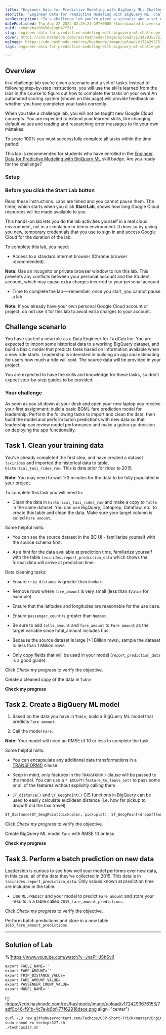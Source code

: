 ```yaml
---
title: "Engineer Data for Predictive Modeling with BigQuery ML: Challenge Lab - GSP327"
seoTitle: "Engineer Data for Predictive Modeling with BigQuery ML: Challenge Lab "
seoDescription: "In a challenge lab you’re given a scenario and a set of tasks. Instead of following step-by-step instructions, you will use the skills learned from the labs"
datePublished: Thu Aug 22 2024 02:29:21 GMT+0000 (Coordinated Universal Time)
cuid: cm04nzhai00050ajsgh47f5il
slug: engineer-data-for-predictive-modeling-with-bigquery-ml-challenge-lab-gsp327
cover: https://cdn.hashnode.com/res/hashnode/image/upload/v1724293523236/9d3e53b0-b1ab-4dc6-8382-4d2a529199e9.png
ogImage: https://cdn.hashnode.com/res/hashnode/image/upload/v1724293751374/72a82283-be3d-42b2-adc6-3ec7769a6fbe.png
tags: engineer-data-for-predictive-modeling-with-bigquery-ml-challenge-lab-gsp327, gsp327

---
```


## **Overview**

In a challenge lab you’re given a scenario and a set of tasks. Instead of following step-by-step instructions, you will use the skills learned from the labs in the course to figure out how to complete the tasks on your own! An automated scoring system (shown on this page) will provide feedback on whether you have completed your tasks correctly.

When you take a challenge lab, you will not be taught new Google Cloud concepts. You are expected to extend your learned skills, like changing default values and reading and researching error messages to fix your own mistakes.

To score 100% you must successfully complete all tasks within the time period!

This lab is recommended for students who have enrolled in the [Engineer Data for Predictive Modeling with BigQuery ML](https://www.cloudskillsboost.google/course_templates/627) skill badge. Are you ready for the challenge?

### Setup

### Before you click the Start Lab button

Read these instructions. Labs are timed and you cannot pause them. The timer, which starts when you click **Start Lab**, shows how long Google Cloud resources will be made available to you.

This hands-on lab lets you do the lab activities yourself in a real cloud environment, not in a simulation or demo environment. It does so by giving you new, temporary credentials that you use to sign in and access Google Cloud for the duration of the lab.

To complete this lab, you need:

* Access to a standard internet browser (Chrome browser recommended).
    

**Note:** Use an Incognito or private browser window to run this lab. This prevents any conflicts between your personal account and the Student account, which may cause extra charges incurred to your personal account.

* Time to complete the lab---remember, once you start, you cannot pause a lab.
    

**Note:** If you already have your own personal Google Cloud account or project, do not use it for this lab to avoid extra charges to your account.

## **Challenge scenario**

You have started a new role as a Data Engineer for TaxiCab Inc. You are expected to import some historical data to a working BigQuery dataset, and build a basic model that predicts fares based on information available when a new ride starts. Leadership is interested in building an app and estimating for users how much a ride will cost. The source data will be provided in your project.

You are expected to have the skills and knowledge for these tasks, so don't expect step-by-step guides to be provided.

### Your challenge

As soon as you sit down at your desk and open your new laptop you receive your first assignment: build a basic BQML fare prediction model for leadership. Perform the following tasks to import and clean the data, then build the model and perform batch predictions with new data so that leadership can review model performance and make a go/no-go decision on deploying the app functionality.

## **Task 1. Clean your training data**

You've already completed the first step, and have created a dataset `taxirides` and imported the historical data to table, `historical_taxi_rides_raw`. This is data prior for rides to 2015.

**Note:** You may need to wait 1-3 minutes for the data to be fully populated in your project.

To complete this task you will need to:

* Clean the data in `historical_taxi_rides_raw` and make a copy to `Table` in the same dataset. You can use BigQuery, Dataprep, Dataflow, etc. to create this table and clean the data. Make sure your target column is called `Fare amount`.
    

Some helpful hints:

* You can see the source dataset in the BQ UI - familiarize yourself with the source schema first.
    
* As a hint for the data available at prediction time, familiarize yourself with the table `taxirides.report_prediction_data` which shows the format data will arrive at prediction time.
    

Data cleaning tasks:

* Ensure `trip_distance` is greater than `Number`.
    
* Remove rows where `fare_amount` is very small (less than `$Value` for example).
    
* Ensure that the latitudes and longitudes are reasonable for the use case.
    
* Ensure `passenger_count` is greater than `Number`.
    
* Be sure to add `tolls_amount` and `fare_amount` to `Fare amount` as the target variable since total\_amount includes tips.
    
* Because the source dataset is large (&gt;1 Billion rows), sample the dataset to less than 1 Million rows.
    
* Only copy fields that will be used in your model (`report_prediction_data` is a good guide).
    

Click *Check my progress* to verify the objective.

Create a cleaned copy of the data in `Table`

**Check my progress**

## **Task 2. Create a BigQuery ML model**

1. Based on the data you have in `Table`, build a BigQuery ML model that predicts `Fare amount`.
    
2. Call the model `Fare`.
    

**Note:** Your model will need an RMSE of 10 or less to complete the task.

Some helpful hints:

* You can encapsulate any additional data transformations in a [TRANSFORM()](https://cloud.google.com/bigquery-ml/docs/reference/standard-sql/bigqueryml-syntax-create#transform) clause
    
* Keep in mind, only features in the `TRANSFORM()` clause will be passed to the model. You can use a `* EXCEPT(feature_to_leave_out)` to pass some or all of the features without explicitly calling them
    
* `ST_distance()` and `ST_GeogPoint()` GIS functions in BigQuery can be used to easily calculate euclidean distance (i.e. how far pickup to dropoff did the taxi travel):
    

```apache
ST_Distance(ST_GeogPoint(pickuplon, pickuplat), ST_GeogPoint(dropofflon, dropofflat)) AS euclidean
```

Click *Check my progress* to verify the objective.

Create BigQuery ML model `Fare` with RMSE 10 or less

**Check my progress**

## **Task 3. Perform a batch prediction on new data**

Leadership is curious to see how well your model performs over new data, in this case, all of the data they've collected in 2015. This data is in `taxirides.report_prediction_data`. Only values known at prediction time are included in the table.

* Use `ML.PREDICT` and your model to predict `Fare amount` and store your results in a table called `2015_fare_amount_predictions`.
    

Click *Check my progress* to verify the objective.

Perform batch predictions and store in a new table `2015_fare_amount_predictions`

---

## Solution of Lab

%[https://www.youtube.com/watch?v=JnaPHJSh6vI] 

```apache
export TABLE_NAME=''
export FARE_AMOUNT=''
export TRIP_DISTANCE_VALUE=
export FARE_AMOUNT_VALUE=
export PASSENGER_COUNT_VALUE=
export MODEL_NAME=''
```

![](https://cdn.hashnode.com/res/hashnode/image/upload/v1724293676153/7adf0c46-f91b-4c7e-b6bf-77f62918dace.png align="center")

```apache
curl -LO raw.githubusercontent.com/Techcps/GSP-Short-Trick/master/Engineer%20Data%20for%20Predictive%20Modeling%20with%20BigQuery%20ML%3A%20Challenge%20Lab/techcps327.sh
sudo chmod +x techcps327.sh
./techcps327.sh
```